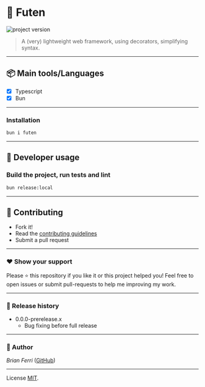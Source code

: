 # **:triangular_flag_on_post: Futen**

![project version](https://img.shields.io/badge/futen-0.0.0_prerelease.7-brightgreen.svg)

> A (very) lightweight web framework, using decorators, simplifying syntax.

---

## **:package: Main tools/Languages**

- [x] Typescript
- [x] Bun

---

### **Installation**

```bash
bun i futen
```
---

## **:wrench: Developer usage**

### Build the project, run tests and lint

```bash
bun release:local
```

---

## **:handshake: Contributing**

- Fork it!
- Read the [contributing guidelines](CONTRIBUTING.md)
- Submit a pull request

---

### **:heart: Show your support**

Please :star: this repository if you like it or this project helped you! Feel free to open issues or submit pull-requests to help me improving my work.

---

### **:scroll: Release history**

* 0.0.0-prerelease.x
  * Bug fixing before full release

---

### **:robot: Author**

_*Brian Ferri*_ ([GitHub](https://github.com/BioCla))

---

License [MIT](LICENSE).
